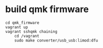 # build qmk firmware
	cd qmk_firmware
	vagrant up
	vagrant sshqmk chaining
		cd /vagrant
		sudo make converter/usb_usb:limod:dfu
